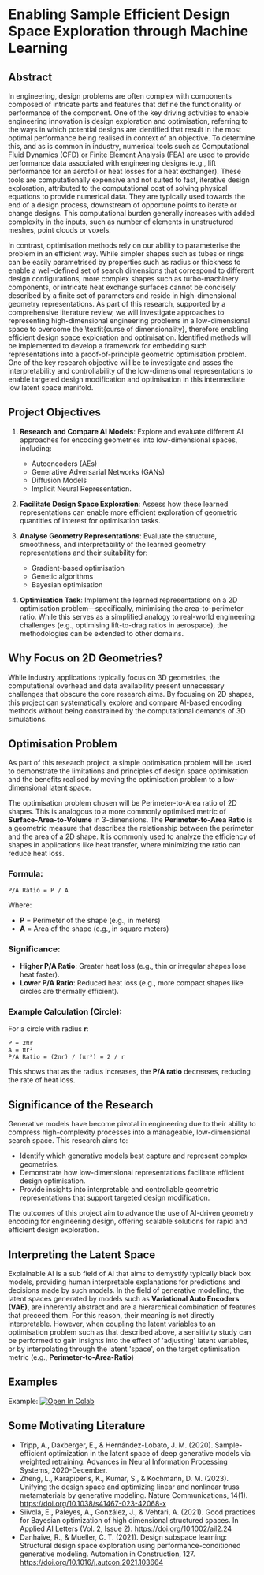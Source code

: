 # Enabling Sample Efficient Design Space Exploration through Machine Learning


## Abstract
In engineering, design problems are often complex with components composed of intricate parts and features that define the functionality or performance of the component. One of the key driving activities to enable engineering innovation is design exploration and optimisation, referring to the ways in which potential designs are identified that result in the most optimal performance being realised in context of an objective. To determine this, and as is common in industry, numerical tools such as Computational Fluid Dynamics (CFD) or Finite Element Analysis (FEA) are used to provide performance data associated with engineering designs (e.g., lift performance for an aerofoil or heat losses for a heat exchanger). These tools are computationally expensive and not suited to fast, iterative design exploration, attributed to the computational cost of solving physical equations to provide numerical data. They are typically used towards the end of a design process, downstream of opportune points to iterate or change designs. This computational burden generally increases with added complexity in the inputs, such as number of elements in unstructured meshes, point clouds or voxels.

In contrast, optimisation methods rely on our ability to parameterise the problem in an efficient way. While simpler shapes such as tubes or rings can be easily parametrised by properties such as radius or thickness to enable a well-defined set of search dimensions that correspond to different design configurations, more complex shapes such as turbo-machinery components, or intricate heat exchange surfaces cannot be concisely described by a finite set of parameters and reside in high-dimensional geometry representations. As part of this research, supported by a comprehensive literature review, we will investigate approaches to representing high-dimensional engineering problems in a low-dimensional space to overcome the \textit{curse of dimensionality}, therefore enabling efficient design space exploration and optimisation. Identified methods will be implemented to develop a framework for embedding such representations into a proof-of-principle geometric optimisation problem. One of the key research objective will be to investigate and asses the interpretability and controllability of the low-dimensional representations to enable targeted design modification and optimisation in this intermediate low latent space manifold.

## Project Objectives

1. **Research and Compare AI Models**: Explore and evaluate different AI approaches for encoding geometries into low-dimensional spaces, including:

   - Autoencoders (AEs)
   - Generative Adversarial Networks (GANs)
   - Diffusion Models
   - Implicit Neural Representation.

2. **Facilitate Design Space Exploration**: Assess how these learned representations can enable more efficient exploration of geometric quantities of interest for optimisation tasks.

3. **Analyse Geometry Representations**: Evaluate the structure, smoothness, and interpretability of the learned geometry representations and their suitability for:

   - Gradient-based optimisation
   - Genetic algorithms
   - Bayesian optimisation

4. **Optimisation Task**: Implement the learned representations on a 2D optimisation problem—specifically, minimising the area-to-perimeter ratio. While this serves as a simplified analogy to real-world engineering challenges (e.g., optimising lift-to-drag ratios in aerospace), the methodologies can be extended to other domains.

## Why Focus on 2D Geometries?

While industry applications typically focus on 3D geometries, the computational overhead and data availability present unnecessary challenges that obscure the core research aims. By focusing on 2D shapes, this project can systematically explore and compare AI-based encoding methods without being constrained by the computational demands of 3D simulations.

## Optimisation Problem
As part of this research project, a simple optimisation problem will be used to demonstrate the limitations and principles of design space optimisation and the benefits realised by moving the optimisation  problem to a low-dimensional latent space. 

The optimisation problem chosen will be Perimeter-to-Area ratio of 2D shapes. This is analogous to a more commonly optimised metric of **Surface-Area-to-Volume** in 3-dimensions. The **Perimeter-to-Area Ratio** is a geometric measure that describes the relationship between the perimeter and the area of a 2D shape. It is commonly used to analyze the efficiency of shapes in applications like heat transfer, where minimizing the ratio can reduce heat loss.

### Formula:

```
P/A Ratio = P / A
```

Where:
- **P** = Perimeter of the shape (e.g., in meters)
- **A** = Area of the shape (e.g., in square meters)

### Significance:

- **Higher P/A Ratio**: Greater heat loss (e.g., thin or irregular shapes lose heat faster).
- **Lower P/A Ratio**: Reduced heat loss (e.g., more compact shapes like circles are thermally efficient).

### Example Calculation (Circle):

For a circle with radius **r**:

```
P = 2πr
A = πr²
P/A Ratio = (2πr) / (πr²) = 2 / r
```

This shows that as the radius increases, the **P/A ratio** decreases, reducing the rate of heat loss.


## Significance of the Research

Generative models have become pivotal in engineering due to their ability to compress high-complexity processes into a manageable, low-dimensional search space. This research aims to:

- Identify which generative models best capture and represent complex geometries.
- Demonstrate how low-dimensional representations facilitate efficient design optimisation.
- Provide insights into interpretable and controllable geometric representations that support targeted design modification.

The outcomes of this project aim to advance the use of AI-driven geometry encoding for engineering design, offering scalable solutions for rapid and efficient design exploration.

## Interpreting the Latent Space
Explainable AI is a sub field of AI that aims to demystify typically black box models, providing human interpretable explanations for predictions and decisions made by such models. In the field of generative modelling, the latent spaces generated by models such as **Variational Auto Encoders (VAE)**, are inherently abstract and are a hierarchical combination of features that preceed them. For this reason, their meaning is not directly interpretable. However, when coupling the latent variables to an optimisation problem such as that described above, a sensitivity study can be performed to gain insights into the effect of 'adjusting' latent variables, or by interpolating through the latent 'space', on the target optimisation metric (e.g., **Perimeter-to-Area-Ratio**)

## Examples

Example:
<a href="https://colab.research.google.com/github/jhell1717/latentoptim/blob/main/examples/vae_examples/colab/colab_example.ipynb" target="_parent"><img src="https://colab.research.google.com/assets/colab-badge.svg" alt="Open In Colab"/></a>



## Some Motivating Literature
- Tripp, A., Daxberger, E., & Hernández-Lobato, J. M. (2020). Sample-efficient optimization in the latent space of deep generative models via weighted retraining. Advances in Neural Information Processing Systems, 2020-December.
- Zheng, L., Karapiperis, K., Kumar, S., & Kochmann, D. M. (2023). Unifying the design space and optimizing linear and nonlinear truss metamaterials by generative modeling. Nature Communications, 14(1). https://doi.org/10.1038/s41467-023-42068-x
- Siivola, E., Paleyes, A., González, J., & Vehtari, A. (2021). Good practices for Bayesian optimization of high dimensional structured spaces. In Applied AI Letters (Vol. 2, Issue 2). https://doi.org/10.1002/ail2.24
- Danhaive, R., & Mueller, C. T. (2021). Design subspace learning: Structural design space exploration using performance-conditioned generative modeling. Automation in Construction, 127. https://doi.org/10.1016/j.autcon.2021.103664

